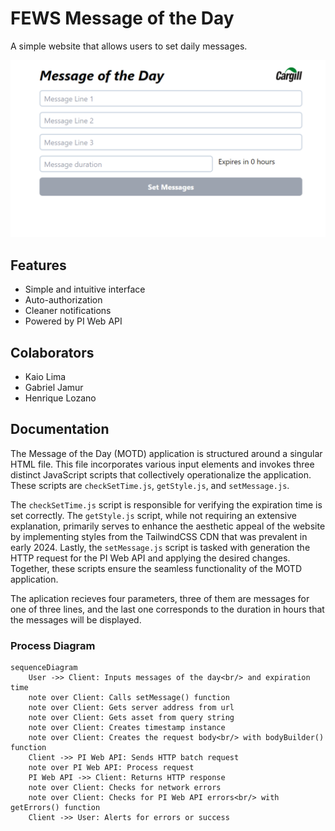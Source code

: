 # FEWS Message of the Day

A simple website that allows users to set daily messages.

![MOTD Screen](./assets/motdScreen.png)

## Features

- Simple and intuitive interface
- Auto-authorization
- Cleaner notifications
- Powered by PI Web API 

## Colaborators

- Kaio Lima
- Gabriel Jamur
- Henrique Lozano

## Documentation

The Message of the Day (MOTD) application is structured around a singular HTML file. This file incorporates various input elements and invokes three distinct JavaScript scripts that collectively operationalize the application. These scripts are `checkSetTime.js`, `getStyle.js`, and `setMessage.js`. 

The `checkSetTime.js` script is responsible for verifying the expiration time is set correctly. The `getStyle.js` script, while not requiring an extensive explanation, primarily serves to enhance the aesthetic appeal of the website by implementing styles from the TailwindCSS CDN that was prevalent in early 2024. Lastly, the `setMessage.js` script is tasked with generation the HTTP request for the PI Web API and applying the desired changes. Together, these scripts ensure the seamless functionality of the MOTD application.

The aplication recieves four parameters, three of them are messages for one of three lines, and the last one corresponds to the duration in hours that the messages will be displayed.

### Process Diagram

```mermaid
sequenceDiagram
    User ->> Client: Inputs messages of the day<br/> and expiration time
    note over Client: Calls setMessage() function
    note over Client: Gets server address from url
    note over Client: Gets asset from query string 
    note over Client: Creates timestamp instance
    note over Client: Creates the request body<br/> with bodyBuilder() function
    Client ->> PI Web API: Sends HTTP batch request
    note over PI Web API: Process request
    PI Web API ->> Client: Returns HTTP response
    note over Client: Checks for network errors
    note over Client: Checks for PI Web API errors<br/> with getErrors() function
    Client ->> User: Alerts for errors or success
```